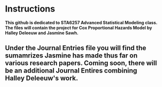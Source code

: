# Instructions

#### This github is dedicated to STA6257 Advanced Statistical Modeling class. The files will contain the project for Cox Proportional Hazards Model by Halley Deleeuw and Jasmine Sawh. 

## Under the Journal Entries file you will find the sumamrizes Jasmine has made thus far on various research papers. Coming soon, there will be an additional Journal Entires combining Halley Deleeuw's work. 


